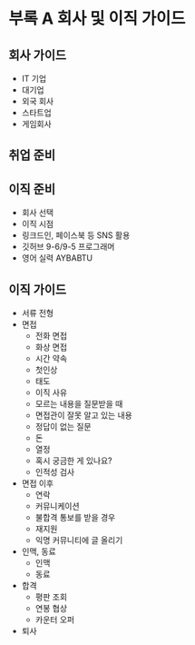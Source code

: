 # 부록 A 회사 및 이직 가이드

## 회사 가이드
- IT 기업
- 대기업
- 외국 회사
- 스타트업
- 게임회사

## 취업 준비

## 이직 준비
- 회사 선택
- 이직 시점
- 링크드인, 페이스북 등 SNS 활용
- 깃허브
9-6/9-5 프로그래머
- 영어 실력
AYBABTU

## 이직 가이드
- 서류 전형
- 면접
  - 전화 면접
  - 화상 면접
  - 시간 약속
  - 첫인상
  - 태도
  - 이직 사유
  - 모르는 내용을 질문받을 때
  - 면접관이 잘못 알고 있는 내용
  - 정답이 없는 질문
  - 돈
  - 열정
  - 혹시 궁금한 게 있나요?
  - 인적성 검사
- 면접 이후
  - 연락
  - 커뮤니케이션
  - 불합격 통보를 받을 경우
  - 재지원
  - 익명 커뮤니티에 글 올리기
- 인맥, 동료
  - 인맥
  - 동료
- 합격
  - 평판 조회
  - 연봉 협상
  - 카운터 오퍼
- 퇴사
